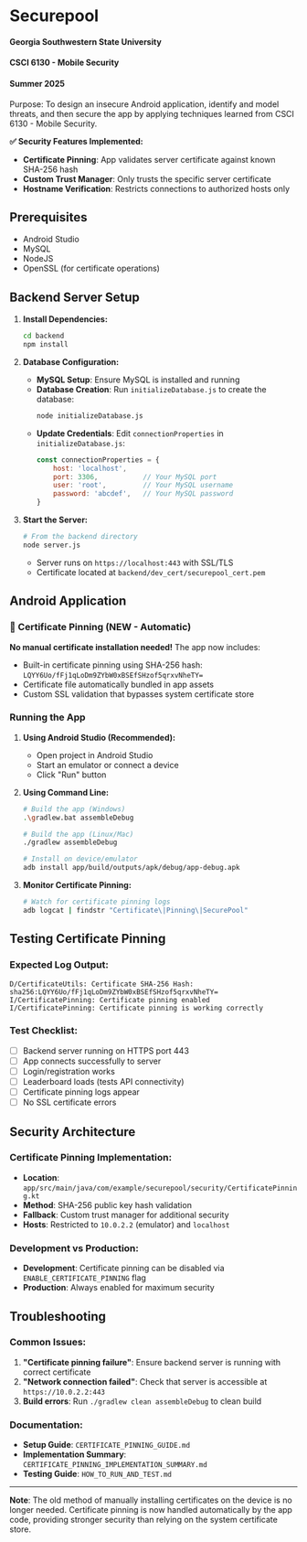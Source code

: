 # Securepool
#### Georgia Southwestern State University  
#### CSCI 6130 - Mobile Security  
#### Summer 2025  
  
Purpose: To design an insecure Android application, identify and model threats, and then secure the app by applying techniques learned from CSCI 6130 - Mobile Security.  

**✅ Security Features Implemented:**
- **Certificate Pinning**: App validates server certificate against known SHA-256 hash
- **Custom Trust Manager**: Only trusts the specific server certificate
- **Hostname Verification**: Restricts connections to authorized hosts only

## Prerequisites  
- Android Studio  
- MySQL  
- NodeJS  
- OpenSSL (for certificate operations)

## Backend Server Setup
1. **Install Dependencies:**
   ```bash
   cd backend
   npm install
   ```

2. **Database Configuration:**
   - **MySQL Setup**: Ensure MySQL is installed and running
   - **Database Creation**: Run `initializeDatabase.js` to create the database:
     ```bash
     node initializeDatabase.js
     ```
   - **Update Credentials**: Edit `connectionProperties` in `initializeDatabase.js`:
     ```javascript
     const connectionProperties = {
         host: 'localhost',
         port: 3306,           // Your MySQL port
         user: 'root',         // Your MySQL username  
         password: 'abcdef',   // Your MySQL password
     }
     ```

3. **Start the Server:**
   ```bash
   # From the backend directory
   node server.js
   ```
   - Server runs on `https://localhost:443` with SSL/TLS
   - Certificate located at `backend/dev_cert/securepool_cert.pem`

## Android Application

### 🔐 Certificate Pinning (NEW - Automatic)
**No manual certificate installation needed!** The app now includes:
- Built-in certificate pinning using SHA-256 hash: `LQYY6Uo/fFj1qLoDm9ZYbW0xBSEfSHzof5qrxvNheTY=`
- Certificate file automatically bundled in app assets
- Custom SSL validation that bypasses system certificate store

### Running the App
1. **Using Android Studio (Recommended):**
   - Open project in Android Studio
   - Start an emulator or connect a device
   - Click "Run" button

2. **Using Command Line:**
   ```bash
   # Build the app (Windows)
   .\gradlew.bat assembleDebug
   
   # Build the app (Linux/Mac)  
   ./gradlew assembleDebug
   
   # Install on device/emulator
   adb install app/build/outputs/apk/debug/app-debug.apk
   ```

3. **Monitor Certificate Pinning:**
   ```bash
   # Watch for certificate pinning logs
   adb logcat | findstr "Certificate\|Pinning\|SecurePool"
   ```

## Testing Certificate Pinning

### Expected Log Output:
```
D/CertificateUtils: Certificate SHA-256 Hash: sha256:LQYY6Uo/fFj1qLoDm9ZYbW0xBSEfSHzof5qrxvNheTY=
I/CertificatePinning: Certificate pinning enabled
I/CertificatePinning: Certificate pinning is working correctly
```

### Test Checklist:
- [ ] Backend server running on HTTPS port 443
- [ ] App connects successfully to server
- [ ] Login/registration works
- [ ] Leaderboard loads (tests API connectivity)
- [ ] Certificate pinning logs appear
- [ ] No SSL certificate errors

## Security Architecture

### Certificate Pinning Implementation:
- **Location**: `app/src/main/java/com/example/securepool/security/CertificatePinning.kt`
- **Method**: SHA-256 public key hash validation
- **Fallback**: Custom trust manager for additional security
- **Hosts**: Restricted to `10.0.2.2` (emulator) and `localhost`

### Development vs Production:
- **Development**: Certificate pinning can be disabled via `ENABLE_CERTIFICATE_PINNING` flag
- **Production**: Always enabled for maximum security

## Troubleshooting

### Common Issues:
1. **"Certificate pinning failure"**: Ensure backend server is running with correct certificate
2. **"Network connection failed"**: Check that server is accessible at `https://10.0.2.2:443`
3. **Build errors**: Run `./gradlew clean assembleDebug` to clean build

### Documentation:
- **Setup Guide**: `CERTIFICATE_PINNING_GUIDE.md`
- **Implementation Summary**: `CERTIFICATE_PINNING_IMPLEMENTATION_SUMMARY.md`
- **Testing Guide**: `HOW_TO_RUN_AND_TEST.md`

---

**Note**: The old method of manually installing certificates on the device is no longer needed. Certificate pinning is now handled automatically by the app code, providing stronger security than relying on the system certificate store.  

